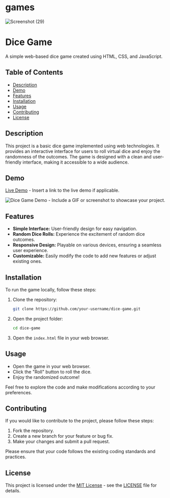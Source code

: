 # games

![Screenshot (29)](https://github.com/Pranjal7879/games/assets/138642719/52eca4eb-f5a6-47a1-9032-5757cc900d09)


# Dice Game

A simple web-based dice game created using HTML, CSS, and JavaScript.

## Table of Contents

- [Description](#description)
- [Demo](#demo)
- [Features](#features)
- [Installation](#installation)
- [Usage](#usage)
- [Contributing](#contributing)
- [License](#license)

## Description

This project is a basic dice game implemented using web technologies. It provides an interactive interface for users to roll virtual dice and enjoy the randomness of the outcomes. The game is designed with a clean and user-friendly interface, making it accessible to a wide audience.

## Demo

[Live Demo](#) - Insert a link to the live demo if applicable.

![Dice Game Demo](demo.gif) - Include a GIF or screenshot to showcase your project.

## Features

- **Simple Interface:** User-friendly design for easy navigation.
- **Random Dice Rolls:** Experience the excitement of random dice outcomes.
- **Responsive Design:** Playable on various devices, ensuring a seamless user experience.
- **Customizable:** Easily modify the code to add new features or adjust existing ones.

## Installation

To run the game locally, follow these steps:

1. Clone the repository:

    ```bash
    git clone https://github.com/your-username/dice-game.git
    ```

2. Open the project folder:

    ```bash
    cd dice-game
    ```

3. Open the `index.html` file in your web browser.

## Usage

- Open the game in your web browser.
- Click the "Roll" button to roll the dice.
- Enjoy the randomized outcome!

Feel free to explore the code and make modifications according to your preferences.

## Contributing

If you would like to contribute to the project, please follow these steps:

1. Fork the repository.
2. Create a new branch for your feature or bug fix.
3. Make your changes and submit a pull request.

Please ensure that your code follows the existing coding standards and practices.

## License

This project is licensed under the [MIT License](LICENSE) - see the [LICENSE](LICENSE) file for details.
